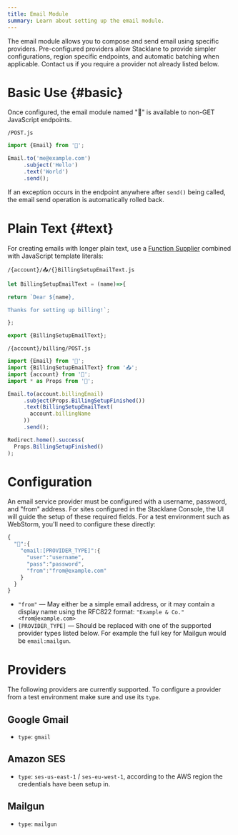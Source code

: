 ```yaml
---
title: Email Module
summary: Learn about setting up the email module.
---
```


The email module allows you to compose and send email using specific providers.
Pre-configured providers allow Stacklane to provide simpler configurations,
region specific endpoints, and automatic batching when applicable.
Contact us if you require a provider not already listed below.

# Basic Use {#basic}

Once configured, the email module named "📧" is available to non-GET JavaScript endpoints.

```file-name
/POST.js
```
```javascript
import {Email} from '📧';

Email.to('me@example.com')
     .subject('Hello')
     .text('World')
     .send();
```

If an exception occurs in the endpoint anywhere after `send()` being called,
the email send operation is automatically rolled back.

# Plain Text {#text}

For creating emails with longer plain text,
use a [Function Supplier](/🗄/Article/scripting/suppliers.md) combined with JavaScript template literals:

```file-name
/{account}/📤/{}BillingSetupEmailText.js
```
```javascript
let BillingSetupEmailText = (name)=>{

return `Dear ${name},

Thanks for setting up billing!`;

};

export {BillingSetupEmailText};
```

```file-name
/{account}/billing/POST.js
```
```javascript
import {Email} from '📧';
import {BillingSetupEmailText} from '📤';
import {account} from '🔗';
import * as Props from '🎨';

Email.to(account.billingEmail)
     .subject(Props.BillingSetupFinished())
     .text(BillingSetupEmailText(
       account.billingName
     ))
     .send();

Redirect.home().success(
  Props.BillingSetupFinished()
);
```

# Configuration

An email service provider must be configured with a username, password, and "from" address.
For sites configured in the Stacklane Console, the UI will guide the setup of these required fields.
For a test environment such as WebStorm, you'll need to configure these directly:

```javascript
{
  "🔑":{
    "email:[PROVIDER_TYPE]":{
      "user":"username",
      "pass":"password",
      "from":"from@example.com"
    }
  }
}
```

- `"from"` &mdash; May either be a simple email address, or it may contain a display name
using the RFC822 format: `"Example & Co." <from@example.com>`
- `[PROVIDER_TYPE]` &mdash; Should be replaced with one of the supported provider types listed below.
For example the full key for Mailgun would be `email:mailgun`.

# Providers

The following providers are currently supported.
To configure a provider from a test environment make sure and use its `type`.

## Google Gmail

- `type`: `gmail`

## Amazon SES

- `type`: `ses-us-east-1` / `ses-eu-west-1`, according to the AWS region the credentials have been setup in.

## Mailgun

- `type`: `mailgun`